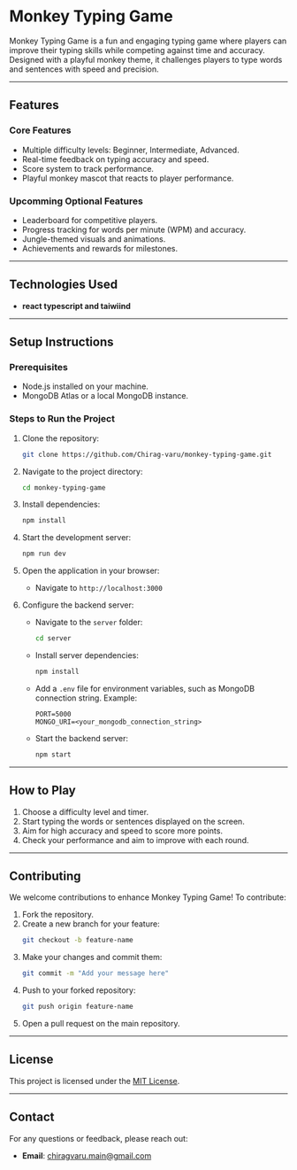 # Monkey Typing Game

Monkey Typing Game is a fun and engaging typing game where players can improve their typing skills while competing against time and accuracy. Designed with a playful monkey theme, it challenges players to type words and sentences with speed and precision.

---

## **Features**

### **Core Features**
- Multiple difficulty levels: Beginner, Intermediate, Advanced.
- Real-time feedback on typing accuracy and speed.
- Score system to track performance.
- Playful monkey mascot that reacts to player performance.

### **Upcomming Optional Features**
- Leaderboard for competitive players.
- Progress tracking for words per minute (WPM) and accuracy.
- Jungle-themed visuals and animations.
- Achievements and rewards for milestones.

---

## **Technologies Used**

- **react typescript and taiwiind**

---

## **Setup Instructions**

### **Prerequisites**
- Node.js installed on your machine.
- MongoDB Atlas or a local MongoDB instance.

### **Steps to Run the Project**

1. Clone the repository:
   ```bash
   git clone https://github.com/Chirag-varu/monkey-typing-game.git
   ```

2. Navigate to the project directory:
   ```bash
   cd monkey-typing-game
   ```

3. Install dependencies:
   ```bash
   npm install
   ```

4. Start the development server:
   ```bash
   npm run dev
   ```

5. Open the application in your browser:
   - Navigate to `http://localhost:3000`

6. Configure the backend server:
   - Navigate to the `server` folder:
     ```bash
     cd server
     ```
   - Install server dependencies:
     ```bash
     npm install
     ```
   - Add a `.env` file for environment variables, such as MongoDB connection string.
     Example:
     ```env
     PORT=5000
     MONGO_URI=<your_mongodb_connection_string>
     ```
   - Start the backend server:
     ```bash
     npm start
     ```

---

## **How to Play**

1. Choose a difficulty level and timer.
2. Start typing the words or sentences displayed on the screen.
3. Aim for high accuracy and speed to score more points.
4. Check your performance and aim to improve with each round.

---

## **Contributing**

We welcome contributions to enhance Monkey Typing Game! To contribute:

1. Fork the repository.
2. Create a new branch for your feature:
   ```bash
   git checkout -b feature-name
   ```
3. Make your changes and commit them:
   ```bash
   git commit -m "Add your message here"
   ```
4. Push to your forked repository:
   ```bash
   git push origin feature-name
   ```
5. Open a pull request on the main repository.

---

## **License**

This project is licensed under the [MIT License](LICENSE).

---

## **Contact**

For any questions or feedback, please reach out:
- **Email**: chiragvaru.main@gmail.com

